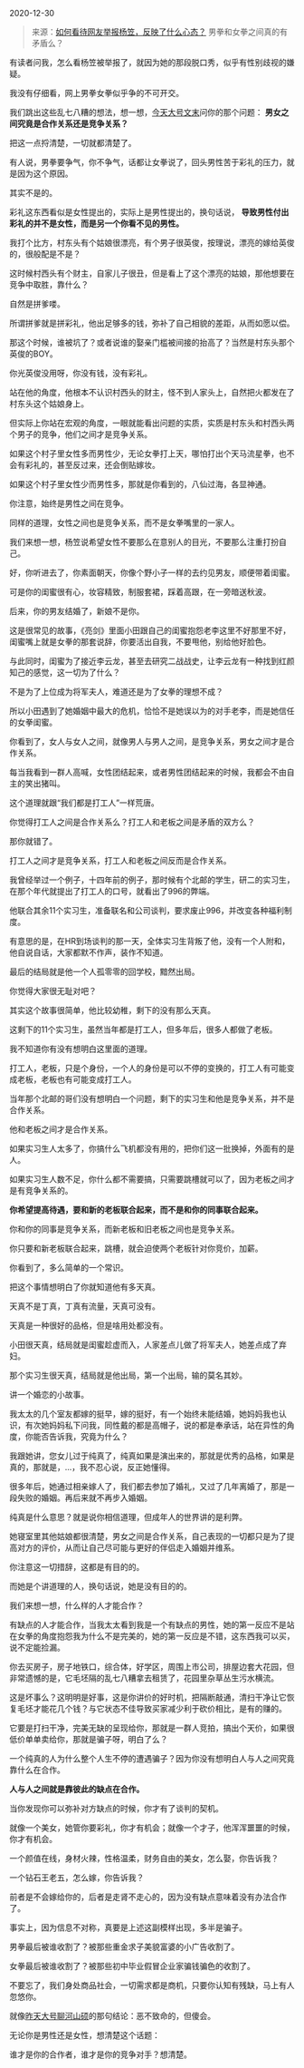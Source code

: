 2020-12-30

> 来源：[如何看待网友举报杨笠，反映了什么心态？](http://mp.weixin.qq.com/s?__biz=MzU3NDc5Nzc0NQ==&mid=2247498166&idx=1&sn=ee91fc03ee693120b8887c29bc64d39e&chksm=fd2e5b68ca59d27e9017107737c91fed2b271ed72f29239cf2c34dd568914e3b4228aab2c3e6&scene=27#wechat_redirect)
> 男拳和女拳之间真的有矛盾么？

有读者问我，怎么看杨笠被举报了，就因为她的那段脱口秀，似乎有性别歧视的嫌疑。

  

我没有仔细看，网上男拳女拳似乎争的不可开交。  

  

我们跳出这些乱七八糟的想法，想一想，[今天大号文末](https://mp.weixin.qq.com/s?__biz=MzU0MjYwNDU2Mw==&mid=2247495486&idx=1&sn=ea0a212c5097a67b7054b75a9c035910&chksm=fb1a8342cc6d0a54a3ebff9483922d26b1f5ba455f3f53adc523c8806031e738da0d89436daa&token=1811938732&lang=zh_CN&scene=21#wechat_redirect)问你的那个问题：
**男女之间究竟是合作关系还是竞争关系？**

  

把这一点捋清楚，一切就都清楚了。

  

有人说，男拳要争气，你不争气，话都让女拳说了，回头男性苦于彩礼的压力，就是因为这个原因。  

  

其实不是的。  

  

彩礼这东西看似是女性提出的，实际上是男性提出的，换句话说， **导致男性付出彩礼的并不是女性，而是另一个你看不见的男性。**

  

我打个比方，村东头有个姑娘很漂亮，有个男子很英俊，按理说，漂亮的嫁给英俊的，很般配是不是？

  

这时候村西头有个财主，自家儿子很丑，但是看上了这个漂亮的姑娘，那他想要在竞争中取胜，靠什么？  

  

自然是拼爹喽。  

  

所谓拼爹就是拼彩礼，他出足够多的钱，弥补了自己相貌的差距，从而如愿以偿。  

  

那这个时候，谁被坑了？或者说谁的娶亲门槛被间接的抬高了？当然是村东头那个英俊的BOY。

  

你光英俊没用呀，你没有钱，没有彩礼。  

  

站在他的角度，他根本不认识村西头的财主，怪不到人家头上，自然把火都发在了村东头这个姑娘身上。

  

但实际上你站在宏观的角度，一眼就能看出问题的实质，实质是村东头和村西头两个男子的竞争，他们之间才是竞争关系。  

  

如果这个村子里女性多而男性少，无论女拳打上天，哪怕打出个天马流星拳，也不会有彩礼的，甚至反过来，还会倒贴嫁妆。  

  

如果这个村子里女性少而男性多，那就是你看到的，八仙过海，各显神通。  

  

你注意，始终是男性之间在竞争。

  

同样的道理，女性之间也是竞争关系，而不是女拳嘴里的一家人。  

  

我们来想一想，杨笠说希望女性不要那么在意别人的目光，不要那么注重打扮自己。

  

好，你听进去了，你素面朝天，你像个野小子一样的去约见男友，顺便带着闺蜜。

  

可是你的闺蜜很有心，妆容精致，制服套裙，踩着高跟，在一旁暗送秋波。

  

后来，你的男友结婚了，新娘不是你。

  

这是很常见的故事，《亮剑》里面小田跟自己的闺蜜抱怨老李这里不好那里不好，闺蜜嘴上就是女拳的那套说辞，你要活出自我，不要甩他，别给他好脸色。  

  

与此同时，闺蜜为了接近李云龙，甚至去研究二战战史，让李云龙有一种找到红颜知己的感觉，这一切为了什么？

  

不是为了上位成为将军夫人，难道还是为了女拳的理想不成？

  

所以小田遇到了她婚姻中最大的危机，恰恰不是她误以为的对手老李，而是她信任的女拳闺蜜。  

  

你看到了，女人与女人之间，就像男人与男人之间，是竞争关系，男女之间才是合作关系。  

  

每当我看到一群人高喊，女性团结起来，或者男性团结起来的时候，我都会不由自主的笑出猪叫。  

  

这个道理就跟“我们都是打工人”一样荒唐。  

  

你觉得打工人之间是合作关系么？打工人和老板之间是矛盾的双方么？

  

那你就错了。

  

打工人之间才是竞争关系，打工人和老板之间反而是合作关系。  

  

我曾经举过一个例子，十四年前的例子，那时候有个北邮的学生，研二的实习生，在那个年代就提出了打工人的口号，就看出了996的弊端。  

  

他联合其余11个实习生，准备联名和公司谈判，要求废止996，并改变各种福利制度。  

  

有意思的是，在HR到场谈判的那一天，全体实习生背叛了他，没有一个人附和，他自说自话，大家都默不作声，装作不知道。

  

最后的结局就是他一个人孤零零的回学校，黯然出局。  

  

你觉得大家很无耻对吧？

  

其实这个故事很简单，他比较幼稚，剩下的没有那么天真。

  

这剩下的11个实习生，虽然当年都是打工人，但多年后，很多人都做了老板。

  

我不知道你有没有想明白这里面的道理。  

  

打工人，老板，只是个身份，一个人的身份是可以不停的变换的，打工人有可能变成老板，老板也有可能变成打工人。  

  

当年那个北邮的哥们没有想明白一个问题，剩下的实习生和他是竞争关系，并不是合作关系。  

  

他和老板之间才是合作关系。

  

如果实习生人太多了，你搞什么飞机都没有用的，把你们这一批换掉，外面有的是人。

  

如果实习生人数不足，你什么都不需要搞，只需要跳槽就可以了，因为老板之间才是有竞争关系的。

  

 **你希望提高待遇，要和新的老板联合起来，而不是和你的同事联合起来。**

  

你和你的同事是竞争关系，而新老板和旧老板之间也是竞争关系。  

  

你只要和新老板联合起来，跳槽，就会迫使两个老板针对你竞价，加薪。

  

你看到了，多么简单的一个常识。  

  

把这个事情想明白了你就知道他有多天真。

  

天真不是丁真，丁真有流量，天真可没有。

  

天真是一种很好的品格，但是啥用处都没有。

  

小田很天真，结局就是闺蜜趁虚而入，人家差点儿做了将军夫人，她差点成了弃妇。

  

那个实习生很天真，结局就是他出局，第一个出局，输的莫名其妙。

  

讲一个婚恋的小故事。

  

我太太的几个室友都嫁的挺早，嫁的挺好，有一个始终未能结婚，她妈妈我也认识，有次她妈妈私下问我，同性戴的都是高帽子，说的都是奉承话，站在异性的角度，你能否告诉我，究竟为什么？

  

我跟她讲，您女儿过于纯真了，纯真如果是演出来的，那就是优秀的品格，如果是真的，那就是，...，我不忍心说，反正她懂得。

  

很多年后，她通过相亲嫁人了，我们都去参加了婚礼，又过了几年离婚了，那是一段失败的婚姻。再后来就不再步入婚姻。  

  

纯真是什么意思？就是说你相信道理，但成年人的世界讲的是利弊。  

  

她寝室里其他姑娘都很清楚，男女之间是合作关系，自己表现的一切都只是为了提高对方的评价，从而让自己尽可能与更好的伴侣走入婚姻并维系。  

  

你注意这一切措辞，这都是有目的的。

  

而她是个讲道理的人，换句话说，她是没有目的的。

  

我们来想一想，什么样的人才能合作？  

  

有缺点的人才能合作，当我太太看到我是一个有缺点的男性，她的第一反应不是站在女拳的角度抱怨我为什么不是完美的，她的第一反应是不错，这东西我可以买，说不定能捡漏。

  

你去买房子，房子地铁口，综合体，好学区，周围上市公司，排屋边套大花园，但非常遗憾的是，它毛坯隔的乱七八糟拿去租赁了，花园里杂草丛生污水横流。

  

这是坏事么？这明明是好事，这是你讲价的好时机，把隔断敲通，清扫干净让它恢复毛坯才能花几个钱？与它状态不佳导致买家减少利于砍价相比，是有的赚的。

  

它要是打扫干净，完美无缺的呈现给你，那就是一群人竞拍，搞出个天价，如果很低价单单卖给你，那就是骗子呀，明白了么？  

  

一个纯真的人为什么整个人生不停的遭遇骗子？因为你没有想明白人与人之间究竟靠什么在合作。  

  

 **人与人之间就是靠彼此的缺点在合作。**

  

当你发现你可以弥补对方缺点的时候，你才有了谈判的契机。

  

就像一个美女，她管你要彩礼，你才有机会；就像一个才子，他浑浑噩噩的时候，你才有机会。  

  

一个颜值在线，身材火辣，性格温柔，财务自由的美女，怎么娶，你告诉我？

一个钻石王老五，怎么嫁，你告诉我？

  

前者是不会嫁给你的，后者是走肾不走心的，因为没有缺点意味着没有办法合作了。  

  

事实上，因为信息不对称，真要是上述这副模样出现，多半是骗子。  

  

男拳最后被谁收割了？被那些重金求子美貌富婆的小广告收割了。  

女拳最后被谁收割了？被那些初中毕业假冒企业家骗钱骗色的收割了。

  

不要忘了，我们身处商品社会，一切需求都是商机，只要你认知有残缺，马上有人忽悠你。

  

就像[昨天大号聊河山硕](https://mp.weixin.qq.com/s?__biz=MzU0MjYwNDU2Mw==&mid=2247495473&idx=2&sn=658604a5d416d84df903505da1f02dda&chksm=fb1a834dcc6d0a5bd0c674ccd25aafc443b6af5775cb1549b3733b74e39e4623caf49fca3cf7&token=1811938732&lang=zh_CN&scene=21#wechat_redirect)的那句结论：恶不致命的，但傻会。

  

无论你是男性还是女性，想清楚这个话题：  

  

谁才是你的合作者，谁才是你的竞争对手？想清楚。

